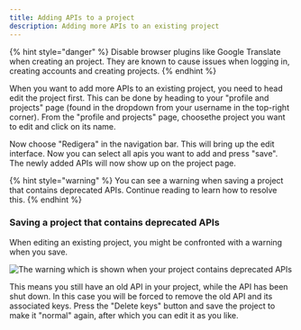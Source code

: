 ```yaml
---
title: Adding APIs to a project
description: Adding more APIs to an existing project
---
```

{% hint style="danger" %} Disable browser plugins like Google Translate when creating an project. They are known to
cause issues when logging in, creating accounts and creating projects. {% endhint %}

When you want to add more APIs to an existing project, you need to head edit the project first. This can be done by
heading to your "profile and projects" page \(found in the dropdown from your username in the top-right corner\). From
the "profile and projects" page, choosethe project you want to edit and click on its name.

Now choose "Redigera" in the navigation bar. This will bring up the edit interface. Now you can select all apis you want
to add and press "save". The newly added APIs will now show up on the project page.

{% hint style="warning" %} You can see a warning when saving a project that contains deprecated APIs. Continue reading
to learn how to resolve this. {% endhint %}

### Saving a project that contains deprecated APIs

When editing an existing project, you might be confronted with a warning when you save.

![The warning which is shown when your project contains deprecated APIs](../../.gitbook/assets/image%20%2816%29.png)

This means you still have an old API in your project, while the API has been shut down. In this case you will be forced
to remove the old API and its associated keys. Press the "Delete keys" button and save the project to make it "normal"
again, after which you can edit it as you like.
